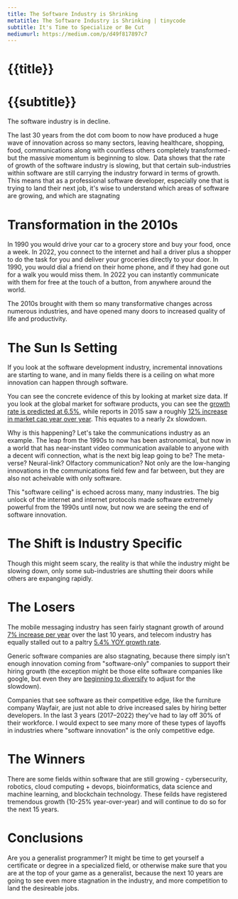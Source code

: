 ```yaml
---
title: The Software Industry is Shrinking
metatitle: The Software Industry is Shrinking | tinycode
subtitle: It's Time to Specialize or Be Cut
mediumurl: https://medium.com/p/d49f817897c7
---
```


# {{title}}
# {{subtitle}}

The software industry is in decline.

The last 30 years from the dot com boom to now have produced a huge wave of innovation across so many sectors, leaving healthcare, shopping, food, communications along with countless others completely transformed - but the massive momentum is beginning to slow. 
Data shows that the rate of growth of the software industry is slowing, but that certain sub-industries within software are still carrying the industry forward in terms of growth. 
This means that as a professional software developer, especially one that is trying to land their next job, it's wise to understand which areas of software are growing, and which are stagnating

# Transformation in the 2010s 
In 1990 you would drive your car to a grocery store and buy your food, once a week. In 2022, you connect to the internet and hail a driver plus a shopper to do the task for you and deliver your groceries directly to your door. In 1990, you would dial a friend on their home phone, and if they had gone out for a walk you would miss them. In 2022 you can instantly communicate with them for free at the touch of a button, from anywhere around the world. 

The 2010s brought with them so many transformative changes across numerous industries, and have opened many doors to increased quality of life and productivity.  

# The Sun Is Setting
If you look at the software development industry, incremental innovations are starting to wane, and in many fields there is a ceiling on what more innovation can happen through software. 

You can see the concrete evidence of this by looking at market size data. If you look at the global market for software products, you can see the [growth rate is predicted at 6.5%](https://www.statista.com/outlook/tmo/software/worldwide), while reports in 2015 saw a roughly [12% increase in market cap year over year](https://www.automation.com/en-us/articles/2016-1/engineering-software-market-to-reach-5034-bn-in-20). This equates to a nearly 2x slowdown.  

Why is this happening? Let's take the communications industry as an example. The leap from the 1990s to now has been astronomical, but now in a world that has near-instant video communication available to anyone with a decent wifi connection, what is the next big leap going to be? The meta-verse? Neural-link? Olfactory communication? Not only are the low-hanging innovations in the communications field few and far between, but they are also not acheivable with only software. 

This "software ceiling" is echoed across many, many industries. The big unlock of the internet and internet protocols made software extremely powerful from the 1990s until now, but now we are seeing the end of software innovation.

# The Shift is Industry Specific
Though this might seem scary, the reality is that while the industry might be slowing down, only some sub-industries are shutting their doors while others are expanging rapidly.

# The Losers
The mobile messaging industry has seen fairly stagnant growth of around [7% increase per year](https://medium.com/r/?url=https%3A%2F%2Fwww.grandviewresearch.com%2Findustry-analysis%2Fglobal-telecom-services-market) over the last 10 years, and telecom industry has equally stalled out to a paltry [5.4% YOY growth rate](https://medium.com/r/?url=https%3A%2F%2Fwww.grandviewresearch.com%2Findustry-analysis%2Fglobal-telecom-services-market).

Generic software companies are also stagnating, because there simply isn't enough innovation coming from "software-only" companies to support their hiring growth (the exception might be those elite software companies like google, but even they are [beginning to diversify](https://medium.com/r/?url=https%3A%2F%2Fhealth.google%2F) to adjust for the slowdown). 

Companies that see software as their competitive edge, like the furniture company Wayfair, are just not able to drive increased sales by hiring better developers. In the last 3 years (2017–2022) they've had to lay off 30% of their workforce. I would expect to see many more of these types of layoffs in industries where "software innovation" is the only competitive edge.

# The Winners

There are some fields within software that are still growing - cybersecurity, robotics, cloud computing + devops, bioinformatics, data science and machine learning, and blockchain technology. These feilds have registered tremendous growth (10-25% year-over-year) and will continue to do so for the next 15 years. 

# Conclusions
Are you a generalist programmer? It might be time to get yourself a certificate or degree in a specialized field, or otherwise make sure that you are at the top of your game as a generalist, because the next 10 years are going to see even more stagnation in the industry, and more competition to land the desireable jobs.